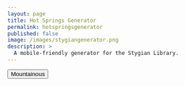 ```yaml
---
layout: page
title: Hot Springs Generator
permalink: hotspringsgenerator
published: false
image: /images/stygiangenerator.png
description: >
  A mobile-friendly generator for the Stygian Library.
---
```


<div class="row">
  <div class="col-md-3 col-6 tightSpacing buttonWrapper"><button class="btn btn-primary btn-lg" onclick="Overland('Mountainous')">Mountainous</button></div>
</div>

<div class="container generatorCard" id="Mountainous" style="margin-bottom: 30px;display:none;">

  <div class="tab">
    <button class="tablinks" onclick="openTab(event, 'location')" id="defaultOpen">Overland</button>
    <button class="tablinks" onclick="openTab(event, 'detail')">Detail</button>
    <button class="tablinks" onclick="openTab(event, 'past')">Past Visited</button>
    <button class="tablinks" onclick="openTab(event, 'past')">Past Visited</button>
  </div>

  <div id="location" class="tabcontent">
    <div class="tightSpacing h3" id="encounterTitle">The Stygian Library</div>
    <p id="encounterDesc"></p>
  </div>

  <div id="detail" class="tabcontent">
    <div class="tightSpacing h3" id="detailTitle"><a href="https://www.drivethrurpg.com/product/257113/The-Stygian-Library">Buy
        it here</a></div>
    <p id="detailDesc"></p>
  </div>

  <div id="past" class="tabcontent">
    <div class="col-lg-12 h4 tightSpacing" id="pastLocations"></div>
  </div>

</div>

<script>
document.getElementById("defaultOpen").click();

function openTab(evt, tabName) {
  var i, tabcontent, tablinks;
  tabcontent = document.getElementsByClassName("tabcontent");
  for (i = 0; i < tabcontent.length; i++) {
    tabcontent[i].style.display = "none";
  }
  tablinks = document.getElementsByClassName("tablinks");
  for (i = 0; i < tablinks.length; i++) {
    tablinks[i].className = tablinks[i].className.replace(" active", "");
  }
  document.getElementById(tabName).style.display = "block";
  evt.currentTarget.className += " active";
}
</script>

<script>
var xmlhttp = new XMLHttpRequest();
xmlhttp.onreadystatechange = function () {
  if (this.readyState == 4 && this.status == 200) {
    hsi = JSON.parse(this.responseText);
  }
};
xmlhttp.open("GET", "/_pages/hsi.json", true);
xmlhttp.send();

function threedsix (jsonList){
  /*We don't add +1 because we'll be referencing tables, which start at 0*/
  var diceSum = Math.floor(Math.random() * 6) + Math.floor(Math.random() * 6) + Math.floor(Math.random() * 6);

  result = jsonList[diceSum];
  if (Array.isArray(result)) {
    result = threedsix(result);
  }

  return result;
}

function Overland(regionName) {

  console.log("Region: " + regionName);

  document.getElementById("Mountainous").style = "";

  type = threedsix(hsi.regionTables[regionName]);

  console.log("Type: " + type);

  creature = threedsix(hsi[type][regionName]);

  console.log("Creature: " + creature);

 switch (creature) {
    case ("Adventurer"):
      console.log("Name: " + hsi.Intelligent[creature][Math.floor(Math.random() * hsi.Intelligent[creature].length)];
      break;
    case ("Fuegonauts"):
    case ("Night Axe"):
    case ("Lizardmen"):
    case ("Nereid"):
    case ("Vyderac"):
      var diceSum = Math.floor(Math.random() * 6) + Math.floor(Math.random() * 6) + Math.floor(Math.random() * 6);
      for (units in hsi.Intelligent[creature]){
        console.log("Name: " + units);
        console.log("Number: " + hsi.Intelligent[creature][units][diceSum]);
      }
      break;
    default:
      creatureInfo = hsi.creatureDetails[creature];
      console.log("Name: " + creature);
      console.log("Info: " + creatureInfo);

 }


}





</script>